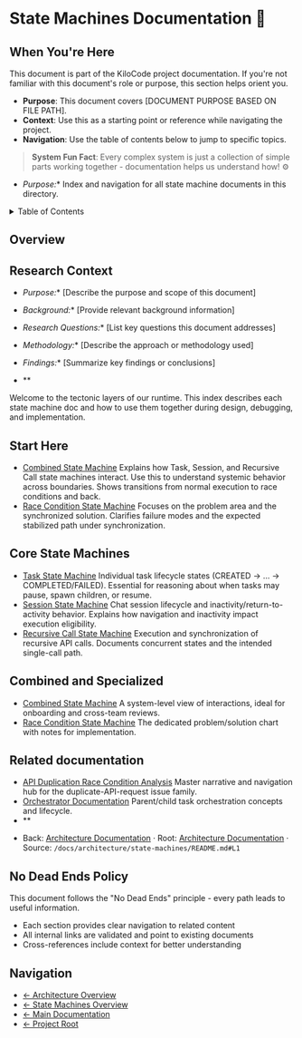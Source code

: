 # State Machines Documentation 🦕

## When You're Here

This document is part of the KiloCode project documentation. If you're not familiar with this document's role or purpose, this section helps orient you.

- **Purpose**: This document covers \[DOCUMENT PURPOSE BASED ON FILE PATH].
- **Context**: Use this as a starting point or reference while navigating the project.
- **Navigation**: Use the table of contents below to jump to specific topics.

> **System Fun Fact**: Every complex system is just a collection of simple parts working together - documentation helps us understand how! ⚙️

- *Purpose:*\* Index and navigation for all state machine documents in this directory.

<details><summary>Table of Contents</summary>
- [Overview](#overview)
- [Start Here](#start-here)
- [Core State Machines](#core-state-machines)
- [Combined and Specialized](#combined-and-specialized)
- [Related documentation](#related-documentation)

</details>

## Overview

## Research Context

- *Purpose:*\* \[Describe the purpose and scope of this document]

- *Background:*\* \[Provide relevant background information]

- *Research Questions:*\* \[List key questions this document addresses]

- *Methodology:*\* \[Describe the approach or methodology used]

- *Findings:*\* \[Summarize key findings or conclusions]
- \*\*

Welcome to the tectonic layers of our runtime. This index describes each state machine doc and how
to use them together during design, debugging, and implementation.

## Start Here
- [Combined State Machine](COMBINED_STATE_MACHINE.md) Explains how Task, Session, and Recursive Call
  state machines interact. Use this to understand systemic behavior across boundaries. Shows
  transitions from normal execution to race conditions and back.
- [Race Condition State Machine](RACE_CONDITION_STATE_MACHINE.md) Focuses on the problem area and
  the synchronized solution. Clarifies failure modes and the expected stabilized path under
  synchronization.

## Core State Machines
- [Task State Machine](TASK_STATE_MACHINE.md) Individual task lifecycle states (CREATED → … →
  COMPLETED/FAILED). Essential for reasoning about when tasks may pause, spawn children, or resume.
- [Session State Machine](SESSION_STATE_MACHINE.md) Chat session lifecycle and
  inactivity/return-to-activity behavior. Explains how navigation and inactivity impact execution
  eligibility.
- [Recursive Call State Machine](RECURSIVE_CALL_STATE_MACHINE.md) Execution and synchronization of
  recursive API calls. Documents concurrent states and the intended single-call path.

## Combined and Specialized
- [Combined State Machine](COMBINED_STATE_MACHINE.md) A system-level view of interactions, ideal for
  onboarding and cross-team reviews.
- [Race Condition State Machine](RACE_CONDITION_STATE_MACHINE.md) The dedicated problem/solution
  chart with notes for implementation.

## Related documentation
- [API Duplication Race Condition Analysis](../API_DUPLICATION_RACE_CONDITION_ANALYSIS.md) Master
  narrative and navigation hub for the duplicate-API-request issue family.
- [Orchestrator Documentation](../../orchestrator/README.md) Parent/child task orchestration concepts
  and lifecycle.
- \*\*

<a id="navigation-footer"></a>
- Back: [Architecture Documentation](../README.md) · Root: [Architecture Documentation](../README.md) · Source:
  `/docs/architecture/state-machines/README.md#L1`

## No Dead Ends Policy

This document follows the "No Dead Ends" principle - every path leads to useful information.
- Each section provides clear navigation to related content
- All internal links are validated and point to existing documents
- Cross-references include context for better understanding

## Navigation
- [← Architecture Overview](../README.md)
- [← State Machines Overview](README.md)
- [← Main Documentation](../README.md)
- [← Project Root](../../README.md)
